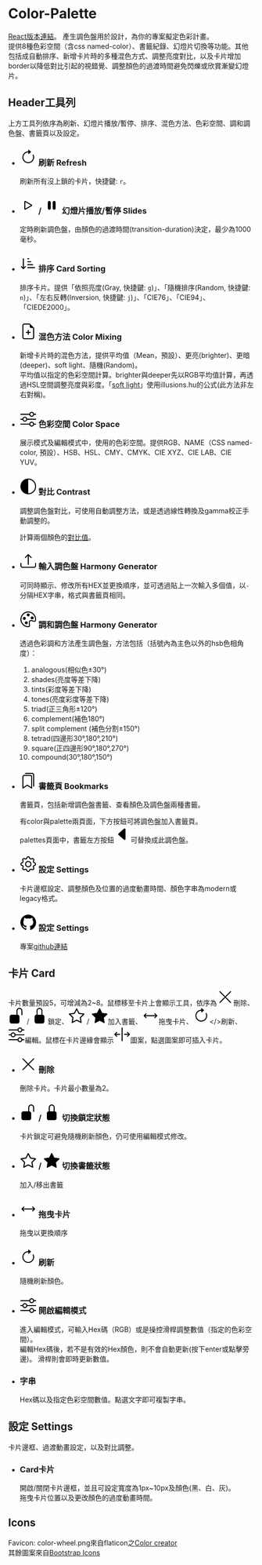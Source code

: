 # Color-Palette
[React版本連結](https://github.com/johnny95731/Color-Palette-React-)。
產生調色盤用於設計，為你的專案擬定色彩計畫。<br>
提供8種色彩空間（含css named-color）、書籤紀錄、幻燈片切換等功能。其他包括成自動排序、新增卡片時的多種混色方式、調整亮度對比，以及卡片增加border以降低對比引起的視錯覺、調整顏色的過渡時間避免閃爍或欣賞漸變幻燈片。

## Header工具列
上方工具列依序為刷新、幻燈片播放/暫停、排序、混色方法、色彩空間、調和調色盤、書籤頁以及設定。

- ### <img style="background:white;padding:1px" src="./src/assets/icons/arrow-clockwise.svg" alt="refresh"/> 刷新 Refresh
  刷新所有沒上鎖的卡片，快捷鍵: `r`。

- ### <img style="background:white;padding:1px" src="./src/assets/icons/play.svg" alt="play"/> / <img style="background:white;padding:1px" src="./src/assets/icons/pause-fill.svg" alt="pause"/> 幻燈片播放/暫停 Slides
  定時刷新調色盤，由顏色的過渡時間(transition-duration)決定，最少為1000毫秒。

- ### <img style="background:white;padding:1px" src="./src/assets/icons/sort-down.svg" alt="sorting"/> 排序 Card Sorting
  排序卡片。提供「依照亮度(Gray, 快捷鍵: `g`)」、「隨機排序(Random, 快捷鍵: `n`)」、「左右反轉(Inversion, 快捷鍵: `j`)」、「CIE76」、「CIE94」、「CIEDE2000」。

- ### <img style="background:white;padding:1px" src="./src/assets/icons/file-earmark-plus.svg" alt="mixing"/> 混色方法 Color Mixing
  新增卡片時的混色方法，提供平均值（Mean，預設）、更亮(brighter)、更暗(deeper)、soft light、隨機(Random)。<br/>
  平均值以指定的色彩空間計算。brighter與deeper先以RGB平均值計算，再透過HSL空間調整亮度與彩度。「[soft light](https://en.wikipedia.org/wiki/Blend_modes)」使用illusions.hu的公式(此方法非左右對稱)。

- ### <img style="background:white;padding:1px" src="./src/assets/icons/sliders.svg" alt="space"/> 色彩空間 Color Space
  展示模式及編輯模式中，使用的色彩空間。提供RGB、NAME（CSS named-color, 預設）、HSB、HSL、CMY、CMYK、CIE XYZ、CIE LAB、CIE YUV。

- ### <img style="background:white;padding:1px" src="./src/assets/icons/circle-half.svg" alt="contrast"/> 對比 Contrast
  調整調色盤對比，可使用自動調整方法，或是透過線性轉換及gamma校正手動調整的。

  計算兩個顏色的[對比值](https://www.w3.org/WAI/WCAG22/Understanding/contrast-minimum.html#dfn-contrast-ratio)。

- ### <img style="background:white;padding:1px" src="./src/assets/icons/upload.svg" alt="bookmarks"/> 輸入調色盤 Harmony Generator
  可同時顯示、修改所有HEX並更換順序，並可透過貼上一次輸入多個值，以`-`分隔HEX字串，格式與書籤頁相同。

- ### <img style="background:white;padding:1px" src="./src/assets/icons/palette.svg" alt="bookmarks"/> 調和調色盤 Harmony Generator
  透過色彩調和方法產生調色盤，方法包括（括號內為主色以外的hsb色相角度）：
    1. analogous(相似色±30°)
    2. shades(亮度等差下降)
    3. tints(彩度等差下降)
    4. tones(亮度彩度等差下降)
    5. triad(正三角形±120°)
    6. complement(補色180°)
    7. split complement (補色分割±150°)
    8. tetrad(四邊形30°,180°,210°)
    9. square(正四邊形90°,180°,270°)
    10. compound(30°,180°,150°)

- ### <img style="background:white;padding:1px" src="./src/assets/icons/bookmarks.svg" alt="bookmarks"/> 書籤頁 Bookmarks
  書籤頁，包括新增調色盤書籤、查看顏色及調色盤兩種書籤。

  有color與palette兩頁面，下方按鈕可將調色盤加入書籤頁。<br/>
  palettes頁面中，書籤左方按鈕<img style="background:white;padding:1px" src="./src/assets/icons/caret-left-fill.svg" alt="edit"/>可替換成此調色盤。

- ### <img style="background:white;padding:1px" src="./src/assets/icons/gear.svg" alt="bookmarks"/> 設定 Settings
  卡片邊框設定、調整顏色及位置的過度動畫時間、顏色字串為modern或legacy格式。

- ### <img style="background:white;padding:1px" src="./src/assets/icons/github.svg" alt="github"/> 設定 Settings
  專案[github連結](https://github.com/johnny95731/Color-Palette)



## 卡片 Card
卡片數量預設5，可增減為2~8。鼠標移至卡片上會顯示工具，依序為<img style="background:white;padding:1px" src="./src/assets/icons/x-lg.svg" alt="delete"/>刪除、<img style="background:white;padding:1px" src="./src/assets/icons/unlock-fill.svg" alt="unlock"/> / <img style="background:white;padding:1px" src="./src/assets/icons/lock-fill.svg" alt="lock"/>鎖定、<img style="background:white;padding:1px" src="./src/assets/icons/star.svg" alt="isUnfavorite"/> / <img style="background:white;padding:1px" src="./src/assets/icons/star-fill.svg" alt="isFavorite"/>加入書籤、<img style="background:white;padding:1px" style="background:white;padding:1px" src="./src/assets/icons/arrows.svg" alt="fav"/>拖曳卡片、<img style="background:white;padding:1px" src="./src/assets/icons/arrow-clockwise.svg" alt="refresh"/></>刷新、<img style="background:white;padding:1px" src="./src/assets/icons/sliders.svg" alt="edit"/>編輯。鼠標在卡片邊緣會顯示<img style="background:white;padding:1px" src="./src/assets/icons/arrows-expand-vertical.svg" alt="expand"/>圖案，點選圖案即可插入卡片。

- ### <img style="background:white;padding:1px" src="./src/assets/icons/x-lg.svg" alt="delete"/> 刪除
  刪除卡片。卡片最小數量為2。

- ### <img style="background:white;padding:1px" src="./src/assets/icons/unlock-fill.svg" alt="unlock"/> / <img style="background:white;padding:1px" src="./src/assets/icons/lock-fill.svg" alt="lock"/> 切換鎖定狀態
  卡片鎖定可避免隨機刷新顏色，仍可使用編輯模式修改。

- ### <img style="background:white;padding:1px" src="./src/assets/icons/star.svg" alt="isUnfavorite"/> / <img style="background:white;padding:1px" src="./src/assets/icons/star-fill.svg" alt="isFavorite"/> 切換書籤狀態
  加入/移出書籤

- ### <img style="background:white;padding:1px" src="./src/assets/icons/arrows.svg" alt="fav"/> 拖曳卡片
  拖曳以更換順序

- ### <img style="background:white;padding:1px" src="./src/assets/icons/arrow-clockwise.svg" alt="refresh"/> 刷新
  隨機刷新顏色。

- ### <img style="background:white;padding:1px" src="./src/assets/icons/sliders.svg" alt="edit"/> 開啟編輯模式
  進入編輯模式，可輸入Hex碼（RGB）或是操控滑桿調整數值（指定的色彩空間）。<br/>
  編輯Hex碼後，若不是有效的Hex顏色，則不會自動更新(按下enter或點擊旁邊)。
  滑桿則會即時更新數值。

- ### 字串
  Hex碼以及指定色彩空間數值。點選文字即可複製字串。<br/>

## 設定 Settings
卡片邊框、過渡動畫設定，以及對比調整。
- ### Card卡片
  開啟/關閉卡片邊框，並且可設定寬度為1px~10px及顏色(黑、白、灰)。<br/>
  拖曳卡片位置以及更改顏色的過度動畫時間。<br/>

## Icons
Favicon: color-wheel.png來自flaticon之[Color creator](https://www.flaticon.com/authors/color-creator)<br/>
其餘圖案來自[Bootstrap Icons](https://icons.getbootstrap.com/)
